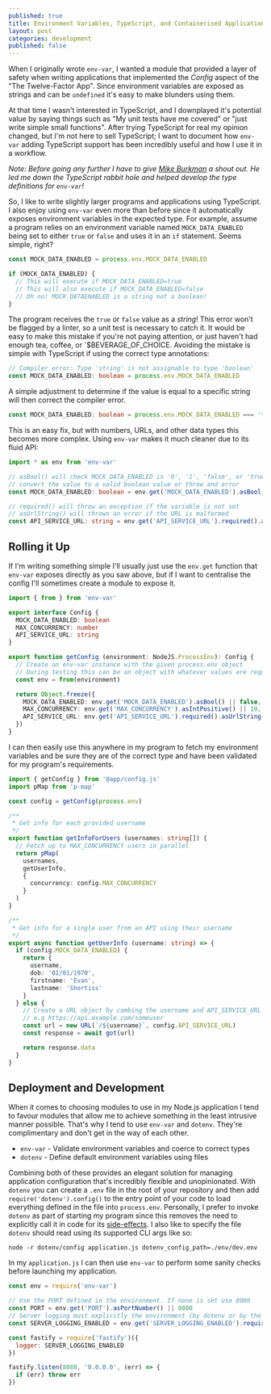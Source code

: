 ```yaml
---
published: true
title: Environment Variables, TypeScript, and Containerised Applications
layout: post
categories: development
published: false
---
```


<!-- TODO ADD OLD BLOG POST LINK -->

When I originally wrote `env-var`, I wanted a module that provided a
layer of safety when writing applications that implemented the *Config* aspect
of the "The Twelve-Factor App". Since environment variables are exposed as
strings and can be `undefined` it's easy to make blunders using them.

At that time I wasn't interested in TypeScript, and I downplayed it's potential
value by saying things such as "My unit tests have me covered" or "just write
simple small functions". After trying TypeScript for real my opinion changed,
but I'm not here to sell TypeScript; I want to document how `env-var` adding
TypeScript support has been incredibly useful and how I use it in a workflow.

_Note: Before going any further I have to give [Mike Burkman]() a shout out. He led me down the TypeScript rabbit hole and helped develop the type definitions for `env-var`!_

So, I like to write slightly larger programs and applications using TypeScript.
I also enjoy using `env-var` even more than before since it automatically
exposes environment variables in the expected type. For example, assume a
program relies on an environment variable named `MOCK_DATA_ENABLED` being
set to either `true` or `false` and uses it in an `if` statement. Seems simple,
right?

```js
const MOCK_DATA_ENABLED = process.env.MOCK_DATA_ENABLED

if (MOCK_DATA_ENABLED) {
  // This will execute if MOCK_DATA_ENABLED=true
  // This will also execute if MOCK_DATA_ENABLED=false
  // Oh no! MOCK_DATAENABLED is a string not a boolean!
}
```

The program receives the `true` or `false` value as a *string*! This error
won't be flagged by a linter, so a unit test is necessary to catch it. It
would be easy to make this mistake if you're not paying attention, or just
haven't had enough tea, coffee, or `$BEVERAGE_OF_CHOICE. Avoiding the mistake
is simple with TypeScript if using the correct type annotations:

```ts
// Compiler error: Type 'string' is not assignable to type 'boolean'
const MOCK_DATA_ENABLED: boolean = process.env.MOCK_DATA_ENABLED
```

A simple adjustment to determine if the value is equal to a specific string
will then correct the compiler error.

```ts
const MOCK_DATA_ENABLED: boolean = process.env.MOCK_DATA_ENABLED === 'true'
```

This is an easy fix, but with numbers, URLs, and other data types this becomes
more complex. Using `env-var` makes it much cleaner due to its fluid API:

```ts
import * as env from 'env-var'

// asBool() will check MOCK_DATA_ENABLED is '0', '1', 'false', or 'true' and
// convert the value to a valid boolean value or throw and error
const MOCK_DATA_ENABLED: boolean = env.get('MOCK_DATA_ENABLED').asBool()

// required() will throw an exception if the variable is not set
// asUrlString() will thrown an error if the URL is malformed
const API_SERVICE_URL: string = env.get('API_SERVICE_URL').required().asUrlString()
```

## Rolling it Up

If I'm writing something simple I'll usually just use the `env.get` function
that `env-var` exposes directly as you saw above, but if I want to centralise
the config I'll sometimes create a module to expose it.

```ts
import { from } from 'env-var'

export interface Config {
  MOCK_DATA_ENABLED: boolean
  MAX_CONCURRENCY: number
  API_SERVICE_URL: string
}

export function getConfig (environment: NodeJS.ProcessEnv): Config {
  // Create an env-var instance with the given process.env object
  // During testing this can be an object with whatever values are required
  const env = from(environment)

  return Object.freeze({
    MOCK_DATA_ENABLED: env.get('MOCK_DATA_ENABLED').asBool() || false,
    MAX_CONCURRENCY: env.get('MAX_CONCURRENCY').asIntPositive() || 10,
    API_SERVICE_URL: env.get('API_SERVICE_URL').required().asUrlString()
  })
}
```

I can then easily use this anywhere in my program to fetch my environment
variables and be sure they are of the correct type and have been validated
for my program's requirements.

```ts
import { getConfig } from '@app/config.js'
import pMap from 'p-map'

const config = getConfig(process.env)

/**
 * Get info for each provided username
 */
export function getInfoForUsers (usernames: string[]) {
  // Fetch up to MAX_CONCURRENCY users in parallel
  return pMap(
    usernames,
    getUserInfo,
    {
      concurrency: config.MAX_CONCURRENCY
    }
  )
}

/**
 * Get info for a single user from an API using their username
 */
export async function getUserInfo (username: string) => {
  if (config.MOCK_DATA_ENABLED) {
    return {
      username,
      dob: '01/01/1970',
      firstname: 'Evan',
      lastname: 'Shortiss'
    }
  } else {
    // Create a URL object by combing the username and API_SERVICE_URL
    // e.g https://api.example.com/someuser
    const url = new URL(`/${username}`, config.API_SERVICE_URL)
    const response = await got(url)

    return response.data
  }
}
```

## Deployment and Development

When it comes to choosing modules to use in my Node.js application I tend to
favour modules that allow me to achieve something in the least intrusive manner
possible. That's why I tend to use `env-var` and `dotenv`. They're complimentary
and don't get in the way of each other.

* `env-var` - Validate environment variables and coerce to correct types
* `dotenv` - Define default environment variables using files

Combining both of these provides an elegant solution for managing application
configuration that's incredibly flexible and unopinionated. With `dotenv` you
can create a `.env` file in the root of your repository and then add
`require('dotenv').config()` to the entry point of your code to load everything
defined in the file into `process.env`. Personally, I prefer to invoke `dotenv`
as part of starting my program since this removes the need to explicitly call
it in code for its [side-effects](https://en.wikipedia.org/wiki/Side_effect_(computer_science)).
I also like to specify the file `dotenv` should read using its supported CLI
args like so:

`node -r dotenv/config application.js dotenv_config_path=./env/dev.env`

In my `application.js` I can then use `env-var` to perform some sanity checks
before launching my application.

```javascript
const env = require('env-var')

// Use the PORT defined in the environment. If none is set use 8080
const PORT = env.get('PORT').asPortNumber() || 8080
// Server logging must explicitly the environment (by dotenv or by the host)
const SERVER_LOGGING_ENABLED = env.get('SERVER_LOGGING_ENABLED').required().asBool()

const fastify = require('fastify')({
  logger: SERVER_LOGGING_ENABLED
})

fastify.listen(8080, '0.0.0.0', (err) => {
  if (err) throw err
})
```